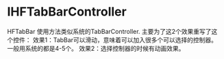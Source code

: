 # IHFTabBarController
HFTabBar 使用方法类似系统的TabBarController.  主要为了这2个效果重写了这个控件： 效果1：TabBar可以滑动，意味着可以加入很多个可以选择的控制器。一般用系统的都是4-5个。 效果2：选择控制器的时候有动画效果。
